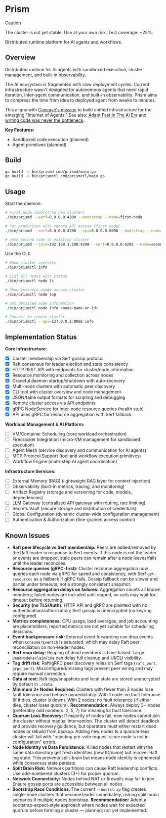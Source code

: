 # Prism

> [!CAUTION]
> The cluster is not yet stable. Use at your own risk. Test coverage: ~25%.

Distributed runtime platform for AI agents and workflows.

## Overview

Distributed runtime for AI agents with sandboxed execution, cluster management, and built-in observability.

The AI ecosystem is fragmented with slow deployment cycles. Current infrastructure wasn't designed for autonomous agents that need rapid iteration, inter-agent communication, and built-in observability. Prism aims to compress the time from idea to deployed agent from weeks to minutes.

This aligns with [Concave's mission](https://concave.dev/) to build unified infrastructure for the emerging "Internet of Agents." See also: [Adapt Fast In The AI Era](https://matmul.net/$/adapt-fast.html) and [writing code was never the bottleneck](https://ordep.dev/posts/writing-code-was-never-the-bottleneck).

**Key Features:**
- Sandboxed code execution (planned)
- Agent primitives (planned)

## Build

```bash
go build -o bin/prismd cmd/prismd/main.go
go build -o bin/prismctl cmd/prismctl/main.go
```

## Usage

Start the daemon:
```bash
# First node (bootstrap new cluster)
./bin/prismd --serf=0.0.0.0:4200 --bootstrap --name=first-node

# For production with remote API access (first node)
./bin/prismd --serf=0.0.0.0:4200 --api=0.0.0.0:8008 --bootstrap --name=first-node

# Join second node to existing cluster
./bin/prismd --join=192.168.1.100:4200 --serf=0.0.0.0:4201 --name=second-node
```

Use the CLI:
```bash
# Show cluster overview
./bin/prismctl info

# List all nodes with status
./bin/prismctl node ls

# Show resource usage across cluster  
./bin/prismctl node top

# Get detailed node information
./bin/prismctl node info <node-name-or-id>

# Connect to remote cluster
./bin/prismctl --api=127.0.0.1:8008 info
```

## Implementation Status

**Core Infrastructure:**
- [x] Cluster membership via Serf gossip protocol
- [x] Raft consensus for leader election and state consistency
- [x] HTTP REST API with endpoints for cluster/node information
- [x] Resource monitoring and collection across nodes
- [x] Graceful daemon startup/shutdown with auto-recovery
- [x] Multi-node clusters with automatic peer discovery
- [x] CLI tool with cluster overview and node management
- [x] JSON/table output formats for scripting and debugging
- [x] Remote cluster access via API endpoints
- [x] gRPC NodeService for inter-node resource queries (health stub)
- [x] API uses gRPC for resource aggregation with Serf fallback

**Workload Management & AI Platform:**
- [ ] VM/Container Scheduling (core workload orchestration)
- [ ] Firecracker Integration (micro-VM management for sandboxed execution)
- [ ] Agent Mesh (service discovery and communication for AI agents)
- [ ] MCP Protocol Support (tool and workflow execution primitives)
- [ ] Workflow Engine (multi-step AI agent coordination)

**Infrastructure Services:**
- [ ] External Memory (RAG) (lightweight RAG layer for context injection)
- [ ] Observability (built-in metrics, tracing, and monitoring)
- [ ] Artifact Registry (storage and versioning for code, models, dependencies)
- [ ] LLM Gateway (centralized API gateway with routing, rate limiting)
- [ ] Secrets Vault (secure storage and distribution of credentials)
- [ ] Global Configuration (dynamic cluster-wide configuration management)
- [ ] Authentication & Authorization (fine-grained access control)

## Known Issues

- **Raft peer lifecycle vs Serf membership:** Peers are added/removed by the Raft leader in response to Serf events. If this node is not the leader or events are dropped, stale peers can remain after a node leaves/fails until the leader reconciles.
- **Resource queries (gRPC-first):** Cluster resource aggregation now queries each node via gRPC for speed and consistency, with Serf `get-resources` as a fallback if gRPC fails. Gossip fallback can be slower and partial under timeouts; not a strongly consistent snapshot.
- **Resource aggregation delays on failures:** Aggregation counts all known members; failed nodes are included until reaped, so calls may wait for timeout before returning.
- **Security (no TLS/Auth):** HTTP API and gRPC are plaintext with no authentication/authorization; Serf gossip is unencrypted (no keyring configured).
- **Metrics completeness:** CPU usage, load averages, and job accounting are placeholders; reported metrics are not yet suitable for scheduling decisions.
- **Event backpressure risk:** External event forwarding can drop events when `ConsumerEventCh` is saturated, which may delay Raft peer reconciliation on non-leader nodes.
- **Serf reap delay:** Reaping of dead members is time-based. Large `DeadNodeReclaimTime` can delay full cleanup and UI/CLI visibility.
- **Tag drift risk:** Raft/gRPC peer discovery relies on Serf tags (`raft_port`, `grpc_port`). Misconfigured/missing tags prevent peer wiring and may require manual correction.
- **Data at rest:** Raft logs/snapshots and local state are stored unencrypted by default in `./data`.
- **Minimum 3+ Nodes Required:** Clusters with fewer than 3 nodes lose fault tolerance and behave unpredictably. With 1 node: no fault tolerance (if it dies, cluster is down). With 2 nodes: no fault tolerance (if either dies, cluster loses quorum). **Recommendation:** Always deploy 3+ nodes (preferably odd numbers: 3, 5, 7) for meaningful fault tolerance.
- **Quorum Loss Recovery:** If majority of nodes fail, new nodes cannot join the cluster without manual intervention. The cluster will detect deadlock and provide recovery guidance, but operators must either restart dead nodes or rebuild from backup. Adding new nodes to a quorum-less cluster will fail with "rejecting pre-vote request since node is not in configuration" errors.
- **Node Identity vs Data Persistence:** Killed nodes that restart with the same data directory get fresh identities (new ID/name) but recover Raft log state. This prevents split-brain but means node identity is ephemeral while consensus state persists.
- **Split Brain Risk:** Network partitions can cause Raft leadership conflicts. Use odd-numbered clusters (3+) for proper quorum.
- **Network Connectivity:** Nodes behind NAT or firewalls may fail to join. Ensure gossip ports are accessible between all nodes.
- **Bootstrap Race Conditions:** The current `--bootstrap` flag creates single-node clusters that become leader immediately, risking split-brain scenarios if multiple nodes bootstrap. **Recommendation:** Adopt a bootstrap-expect-style approach where nodes wait for expected quorum before forming a cluster — planned; not yet implemented.